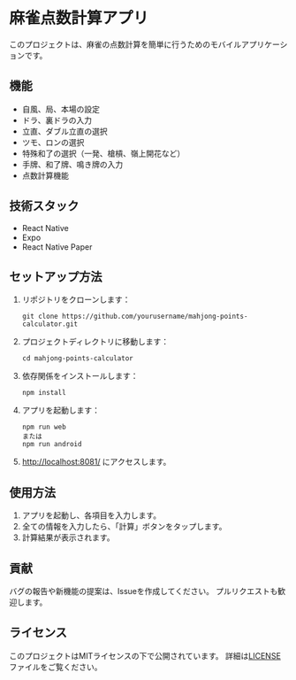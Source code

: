 # 麻雀点数計算アプリ

このプロジェクトは、麻雀の点数計算を簡単に行うためのモバイルアプリケーションです。

## 機能

- 自風、局、本場の設定
- ドラ、裏ドラの入力
- 立直、ダブル立直の選択
- ツモ、ロンの選択
- 特殊和了の選択（一発、槍槓、嶺上開花など）
- 手牌、和了牌、鳴き牌の入力
- 点数計算機能

## 技術スタック

- React Native
- Expo
- React Native Paper

## セットアップ方法

1. リポジトリをクローンします：

   ```
   git clone https://github.com/yourusername/mahjong-points-calculator.git
   ```

2. プロジェクトディレクトリに移動します：

   ```
   cd mahjong-points-calculator
   ```

3. 依存関係をインストールします：

   ```
   npm install
   ```

4. アプリを起動します：

   ```
   npm run web
   または
   npm run android
   ```

5. [http://localhost:8081/](http://localhost:8081/) にアクセスします。

## 使用方法

1. アプリを起動し、各項目を入力します。
2. 全ての情報を入力したら、「計算」ボタンをタップします。
3. 計算結果が表示されます。

## 貢献

バグの報告や新機能の提案は、Issueを作成してください。
プルリクエストも歓迎します。

## ライセンス

このプロジェクトはMITライセンスの下で公開されています。
詳細は[LICENSE](LICENSE)ファイルをご覧ください。

